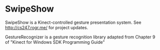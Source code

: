 SwipeShow
====
SwipeShow is a Kinect-controlled gesture presentation system. See http://cs247.rogr.me/ for project updates.

GestureRecognizer is a gesture recognition library adapted from Chapter 9 of "Kinect for Windows SDK Programming Guide"